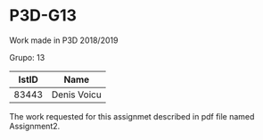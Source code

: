 # P3D-G13
Work made in P3D 2018/2019

Grupo: 13

| IstID        | Name           | 
| ------------- |:-------------:|
| 83443    | Denis Voicu      |     

The work requested for this assignmet described in pdf file named Assignment2.